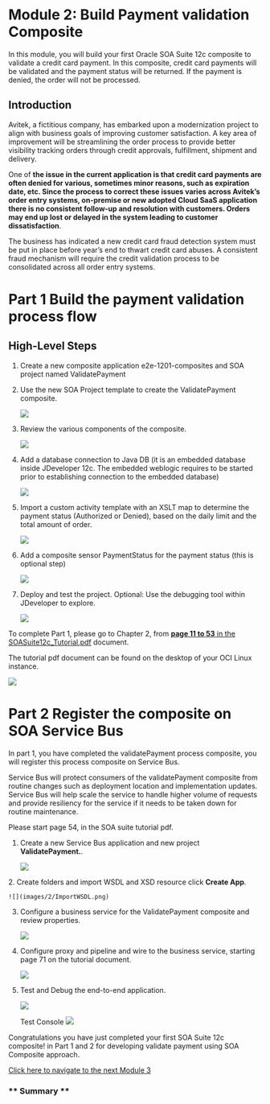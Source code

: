 # Module 2: Build Payment validation Composite

In this module, you will build your first Oracle SOA Suite 12c composite to validate a credit card payment.
In this composite, credit card payments will be validated and the payment status will be returned. If the payment is denied, the order will not be processed.


## Introduction ##
Avitek, a fictitious company, has embarked upon a modernization project to align with business goals of improving customer satisfaction. A key area of improvement will be streamlining the order process to provide better visibility tracking orders through credit approvals, fulfillment, shipment and delivery.

One of **the issue in the current application is that credit card payments are often denied for various, sometimes minor reasons, such as expiration date, etc. Since the process to correct these issues varies across Avitek’s order entry systems, on-premise or new adopted Cloud SaaS application there is no consistent follow-up and resolution with customers. Orders may end up lost or delayed in the system leading to customer dissatisfaction**.

The business has indicated a new credit card fraud detection system must be put in place before year’s end to thwart credit card abuses. A consistent fraud mechanism will require the credit validation process to be consolidated across all order entry systems.

# Part 1 Build the payment validation process flow

## **High-Level Steps**  ##
 
1.  Create a new composite application e2e-1201-composites and SOA project named ValidatePayment
2.  Use the new SOA Project template to create the ValidatePayment composite.

    ![](images/2/validate-payment-composite.png)

3.  Review the various components of the composite.

    ![](images/2/composite-details.png)

    
4.  Add a database connection to Java DB (it is an embedded database inside JDeveloper 12c. The embedded weblogic requires to be started prior to establishing connection to the embedded database) 

    ![](images/2/db-connectivity.png)


5. Import a custom activity template with an XSLT map to determine the payment status (Authorized or Denied), based on the daily limit and the total amount of order.

    ![](images/2/custom-template.png)

6.  Add a composite sensor PaymentStatus for the payment status (this is optional step)

    ![](images/2/sensor.png)

7.  Deploy and test the project. Optional: Use the debugging tool within JDeveloper to explore.

    ![](images/2/deployment.png)

To complete Part 1, please go to Chapter 2, from <ins>**page 11 to 53** in the  SOASuite12c_Tutorial.pdf</ins> document.

The tutorial pdf document can be found on the desktop of your OCI Linux instance.

![](images/2/SOAsuite-pdf.png)



# Part 2 Register the composite on SOA Service Bus

In part 1, you have completed the validatePayment process composite, you will register this process composite on Service Bus.

Service Bus will protect consumers of the validatePayment composite from routine changes such as deployment location and implementation updates. Service Bus will help scale the service to handle higher volume of requests and provide resiliency for the service if it needs to be taken down for routine maintenance.

Please start page 54, in the SOA suite tutorial pdf.

1.  Create a new Service Bus application and new project **ValidatePayment.**. 

    ![](images/2/ServiceBus-JDeveloper.png)

[//]: # (click **Create Application**. )
[//]: # (images/2/continue-to-create-application-wizard.png)

[//]: # (Remove Steps 2 and 3)
2. Create folders and import WSDL and XSD resource click **Create App**.

    ![](images/2/ImportWSDL.png)
    
3. Configure a business service for the ValidatePayment composite and review properties.
    
    ![](images/2/CreateBusinessService.png) 

4. Configure proxy and pipeline and wire to the business service, starting page 71 on the tutorial document.

   ![](images/2/ConfigureProxy-and-Pipeline.png)

5. Test and Debug the end-to-end application.

    ![](images/2/Deploy-and-Test.png)

    Test Console
    ![](images/2/ServiceBusProxyTesting.png)

Congratulations you have just completed your first SOA Suite 12c composite! in Part 1 and 2 for developing validate payment using SOA Composite approach.

[Click here to navigate to the next Module 3](3-process-order-using-composite.md)

### ** Summary ** ###
